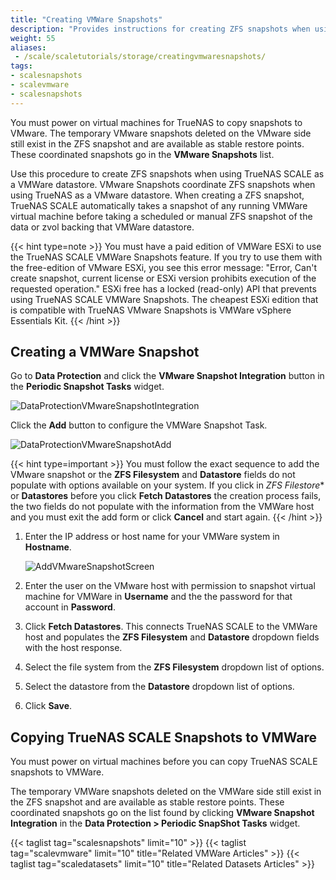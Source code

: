 ```yaml
---
title: "Creating VMWare Snapshots"
description: "Provides instructions for creating ZFS snapshots when using TrueNAS as a VMWare datastore."
weight: 55 
aliases:
 - /scale/scaletutorials/storage/creatingvmwaresnapshots/
tags:
- scalesnapshots
- scalevmware
- scalesnapshots
---
```



You must power on virtual machines for TrueNAS to copy snapshots to VMware.
The temporary VMware snapshots deleted on the VMware side still exist in the ZFS snapshot and are available as stable restore points.
These coordinated snapshots go in the **VMware Snapshots** list.

Use this procedure to create ZFS snapshots when using TrueNAS SCALE as a VMWare datastore. VMware Snapshots coordinate ZFS snapshots when using TrueNAS as a VMware datastore.
When creating a ZFS snapshot, TrueNAS SCALE automatically takes a snapshot of any running VMWare virtual machine before taking a scheduled or manual ZFS snapshot of the data or zvol backing that VMWare datastore.

{{< hint type=note >}}
You must have a paid edition of VMWare ESXi to use the TrueNAS SCALE VMWare Snapshots feature.
If you try to use them with the free-edition of VMware ESXi, you see this error message: "Error, Can't create snapshot, current license or ESXi version prohibits execution of the requested operation."
ESXi free has a locked (read-only) API that prevents using TrueNAS SCALE VMWare Snapshots.
The cheapest ESXi edition that is compatible with TrueNAS VMware Snapshots is VMWare vSphere Essentials Kit.
{{< /hint >}}

## Creating a VMWare Snapshot

Go to **Data Protection** and click the **VMware Snapshot Integration** button in the **Periodic Snapshot Tasks** widget.

![DataProtectionVMwareSnapshotIntegration](/images/SCALE/22.12/vmwaresnapshottask.png "VMware Snapshot Integration")

Click the **Add** button to configure the VMWare Snapshot Task.

![DataProtectionVMwareSnapshotAdd](/images/SCALE/22.12/vmwareaddsnapshottask.png "Add VMware Snapshot Task")

{{< hint type=important >}}
You must follow the exact sequence to add the VMware snapshot or the  **ZFS Filesystem** and  **Datastore** fields do not populate with options available on your system.
If you click in *ZFS Filestore** or **Datastores** before you click **Fetch Datastores** the creation process fails, the two fields do not populate with the information from the VMWare host and you must exit the add form or click **Cancel** and start again.
{{< /hint >}}

1. Enter the IP address or host name for your VMWare system in **Hostname**.
   
   ![AddVMwareSnapshotScreen](/images/SCALE/22.12/emptyvmwaresnapshotadd.png "Add a new VMware Snapshot Screen")

2. Enter the user on the VMware host with permission to snapshot virtual machine for VMWare in **Username** and the the password for that account in **Password**.

3. Click **Fetch Datastores**. This connects TrueNAS SCALE to the VMWare host and populates the **ZFS Filesystem** and **Datastore** dropdown fields with the host response.

4. Select the file system from the **ZFS Filesystem** dropdown list of options.

5. Select the datastore from the **Datastore** dropdown list of options. 

6. Click **Save**.

## Copying TrueNAS SCALE Snapshots to VMWare

You must power on virtual machines before you can copy TrueNAS SCALE snapshots to VMWare.

The temporary VMWare snapshots deleted on the VMWare side still exist in the ZFS snapshot and are available as stable restore points.
These coordinated snapshots go on the list found by clicking **VMware Snapshot Integration** in the **Data Protection > Periodic SnapShot Tasks** widget.

{{< taglist tag="scalesnapshots" limit="10" >}}
{{< taglist tag="scalevmware" limit="10" title="Related VMWare Articles" >}}
{{< taglist tag="scaledatasets" limit="10" title="Related Datasets Articles" >}}
